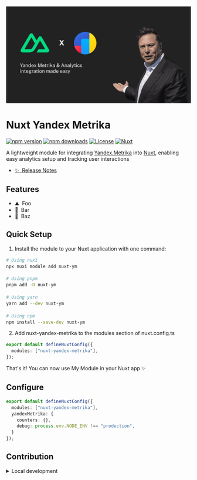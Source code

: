 ![Nuxt Yandex Metrika module](./.github/social-card.png)

# Nuxt Yandex Metrika

[![npm version][npm-version-src]][npm-version-href]
[![npm downloads][npm-downloads-src]][npm-downloads-href]
[![License][license-src]][license-href]
[![Nuxt][nuxt-src]][nuxt-href]

A lightweight module for integrating [Yandex.Metrika](https://metrika.yandex.ru/promo/product) into [Nuxt](https://nuxt.com), enabling easy analytics setup and tracking user interactions

- [✨ &nbsp;Release Notes](/CHANGELOG.md)
<!-- - [🏀 Online playground](https://stackblitz.com/github/your-org/my-module?file=playground%2Fapp.vue) -->
<!-- - [📖 &nbsp;Documentation](https://example.com) -->

## Features

<!-- Highlight some of the features your module provide here -->
- ⛰ &nbsp;Foo
- 🚠 &nbsp;Bar
- 🌲 &nbsp;Baz

## Quick Setup

1. Install the module to your Nuxt application with one command:

```bash
# Using nuxi
npx nuxi module add nuxt-ym

# Using pnpm
pnpm add -D nuxt-ym

# Using yarn
yarn add --dev nuxt-ym

# Using npm
npm install --save-dev nuxt-ym
```

2. Add nuxt-yandex-metrika to the modules section of nuxt.config.ts

```ts
export default defineNuxtConfig({
  modules: ["nuxt-yandex-metrika"],
});
```

That's it! You can now use My Module in your Nuxt app ✨

## Configure

```ts
export default defineNuxtConfig({
  modules: ["nuxt-yandex-metrika"],
  yandexMetrika: {
    counters: {},
    debug: process.env.NODE_ENV !== "production",
  }
});
```

## Contribution

<details>
  <summary>Local development</summary>
  
  ```bash
  # Install dependencies
  pnpm install
  
  # Generate type stubs
  pnpm run dev:prepare
  
  # Develop with the playground
  pnpm run dev
  
  # Build the playground
  pnpm run dev:build
  
  # Run ESLint
  pnpm run lint
  
  # Run Vitest
  pnpm run test
  pnpm run test:watch
  
  # Release new version
  pnpm run release
  ```

</details>


<!-- Badges -->
[npm-version-src]: https://img.shields.io/npm/v/nuxt-ym/latest.svg?style=flat&colorA=020420&colorB=00DC82
[npm-version-href]: https://npmjs.com/package/nuxt-ym

[npm-downloads-src]: https://img.shields.io/npm/dm/nuxt-ym.svg?style=flat&colorA=020420&colorB=00DC82
[npm-downloads-href]: https://npm.chart.dev/nuxt-ym

[license-src]: https://img.shields.io/npm/l/nuxt-ym.svg?style=flat&colorA=020420&colorB=00DC82
[license-href]: https://npmjs.com/package/nuxt-ym

[nuxt-src]: https://img.shields.io/badge/Nuxt-020420?logo=nuxt.js
[nuxt-href]: https://nuxt.com
